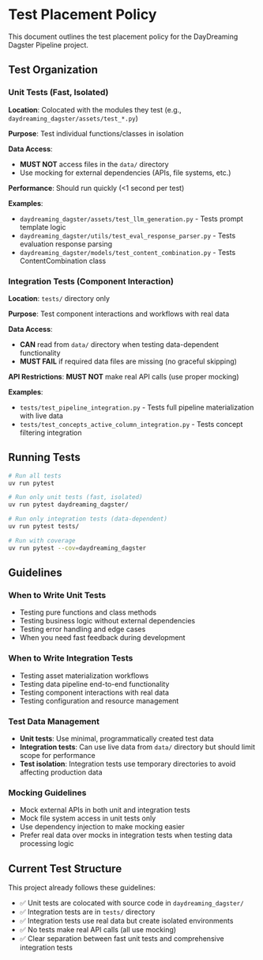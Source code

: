 # Test Placement Policy

This document outlines the test placement policy for the DayDreaming Dagster Pipeline project.

## Test Organization

### Unit Tests (Fast, Isolated)
**Location**: Colocated with the modules they test (e.g., `daydreaming_dagster/assets/test_*.py`)

**Purpose**: Test individual functions/classes in isolation

**Data Access**: 
- **MUST NOT** access files in the `data/` directory
- Use mocking for external dependencies (APIs, file systems, etc.)

**Performance**: Should run quickly (<1 second per test)

**Examples**:
- `daydreaming_dagster/assets/test_llm_generation.py` - Tests prompt template logic
- `daydreaming_dagster/utils/test_eval_response_parser.py` - Tests evaluation response parsing
- `daydreaming_dagster/models/test_content_combination.py` - Tests ContentCombination class

### Integration Tests (Component Interaction)
**Location**: `tests/` directory only

**Purpose**: Test component interactions and workflows with real data

**Data Access**: 
- **CAN** read from `data/` directory when testing data-dependent functionality
- **MUST FAIL** if required data files are missing (no graceful skipping)

**API Restrictions**: **MUST NOT** make real API calls (use proper mocking)

**Examples**:
- `tests/test_pipeline_integration.py` - Tests full pipeline materialization with live data
- `tests/test_concepts_active_column_integration.py` - Tests concept filtering integration

## Running Tests

```bash
# Run all tests
uv run pytest

# Run only unit tests (fast, isolated)
uv run pytest daydreaming_dagster/

# Run only integration tests (data-dependent)  
uv run pytest tests/

# Run with coverage
uv run pytest --cov=daydreaming_dagster
```

## Guidelines

### When to Write Unit Tests
- Testing pure functions and class methods
- Testing business logic without external dependencies
- Testing error handling and edge cases
- When you need fast feedback during development

### When to Write Integration Tests  
- Testing asset materialization workflows
- Testing data pipeline end-to-end functionality
- Testing component interactions with real data
- Testing configuration and resource management

### Test Data Management
- **Unit tests**: Use minimal, programmatically created test data
- **Integration tests**: Can use live data from `data/` directory but should limit scope for performance
- **Test isolation**: Integration tests use temporary directories to avoid affecting production data

### Mocking Guidelines
- Mock external APIs in both unit and integration tests
- Mock file system access in unit tests only
- Use dependency injection to make mocking easier
- Prefer real data over mocks in integration tests when testing data processing logic

## Current Test Structure

This project already follows these guidelines:

- ✅ Unit tests are colocated with source code in `daydreaming_dagster/`
- ✅ Integration tests are in `tests/` directory
- ✅ Integration tests use real data but create isolated environments
- ✅ No tests make real API calls (all use mocking)
- ✅ Clear separation between fast unit tests and comprehensive integration tests